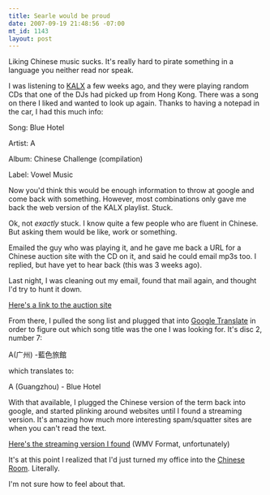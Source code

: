 ```yaml
--- 
title: Searle would be proud
date: 2007-09-19 21:48:56 -07:00
mt_id: 1143
layout: post
---
```

Liking Chinese music sucks. It's really hard to pirate something in a language you neither read nor speak. 

I was listening to [KALX][1] a few weeks ago, and they were playing random CDs that one of the DJs had picked up from Hong Kong. There was a song on there I liked and wanted to look up again. Thanks to having a notepad in the car, I had this much info:

Song: Blue Hotel

Artist: A

Album: Chinese Challenge (compilation)

Label: Vowel Music

Now you'd think this would be enough information to throw at google and come back with something. However, most combinations only gave me back the web version of the KALX playlist. Stuck.

Ok, not _exactly_ stuck. I know quite a few people who are fluent in Chinese. But asking them would be like, work or something.

Emailed the guy who was playing it, and he gave me back a URL for a Chinese auction site with the CD on it, and said he could email mp3s too. I replied, but have yet to hear back (this was 3 weeks ago).

Last night, I was cleaning out my email, found that mail again, and thought I'd try to hunt it down.

[Here's a link to the auction site][2]

From there, I pulled the song list and plugged that into [Google Translate][3] in order to figure out which song title was the one I was looking for. It's disc 2, number 7:

A(广州) -藍色旅館

which translates to:

A (Guangzhou) - Blue Hotel

With that available, I plugged the Chinese version of the term back into google, and started plinking around websites until I found a streaming version. It's amazing how much more interesting spam/squatter sites are when you can't read the text.

[Here's the streaming version I found][4] (WMV Format, unfortunately)

It's at this point I realized that I'd just turned my office into the [Chinese Room][5]. Literally.

I'm not sure how to feel about that.

   [1]: http://kalx.berkeley.edu/
   [2]: http://auction1.taobao.com/auction/34-3415/item_detail-0db2-2a10b9021d0960ab111cb3e28a150ac6.jhtml
   [3]: http://translate.google.com/
   [4]: http://www.ssjj.com/play/255544.html
   [5]: http://en.wikipedia.org/wiki/Chinese_room


